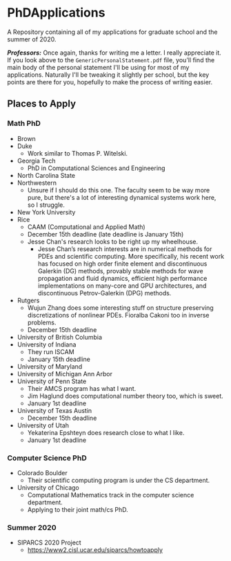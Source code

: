 # PhDApplications

A Repository containing all of my applications for graduate school and the
summer of 2020.

***Professors:*** Once again, thanks for writing me a letter. I really
appreciate it. If you look above to the `GenericPersonalStatement.pdf` file,
you'll find the main body of the personal statement I'll be using for most of my
applications. Naturally I'll be tweaking it slightly per school, but the key
points are there for you, hopefully to make the process of writing easier.

## Places to Apply

### Math PhD
- Brown
- Duke
    - Work similar to Thomas P. Witelski.
- Georgia Tech
    - PhD in Computational Sciences and Engineering
- North Carolina State
- Northwestern
    - Unsure if I should do this one. The faculty seem to be way more pure, but
      there's a lot of interesting dynamical systems work here, so I struggle.
- New York University
- Rice
    - CAAM (Computational and Applied Math)
    - December 15th deadline (late deadline is January 15th)
    - Jesse Chan's research looks to be right up my wheelhouse.
        - Jesse Chan’s research interests are in numerical methods for PDEs and
          scientific computing. More specifically, his recent work has focused
          on high order finite element and discontinuous Galerkin (DG) methods,
          provably stable methods for wave propagation and fluid dynamics,
          efficient high performance implementations on many-core and GPU
          architectures, and discontinuous Petrov-Galerkin (DPG) methods.
- Rutgers
    - Wujun Zhang does some interesting stuff on structure preserving
      discretizations of nonlinear PDEs. Fioralba Cakoni too in inverse
      problems.
    - December 15th deadline
- University of British Columbia
- University of Indiana
    - They run ISCAM
    - January 15th deadline
- University of Maryland
- University of Michigan Ann Arbor
- University of Penn State
    - Their AMCS program has what I want.
    - Jim Haglund does computational number theory too, which is sweet.
    - January 1st deadline
- University of Texas Austin
    - December 15th deadline
- University of Utah
    - Yekaterina Epshteyn does research close to what I like.
    - January 1st deadline

### Computer Science PhD
- Colorado Boulder
    - Their scientific computing program is under the CS department.
- University of Chicago
    - Computational Mathematics track in the computer science department.
    - Applying to their joint math/cs PhD.

### Summer 2020

- SIPARCS 2020 Project
  - https://www2.cisl.ucar.edu/siparcs/howtoapply
